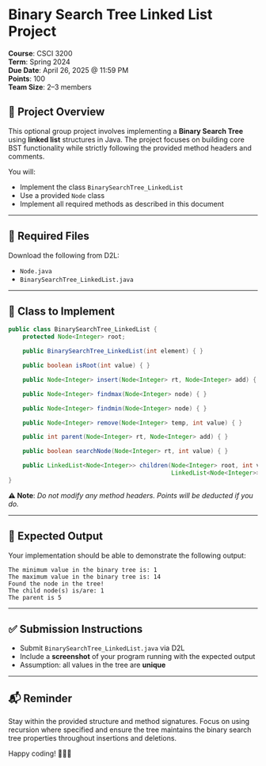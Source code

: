 # Binary Search Tree Linked List Project

**Course**: CSCI 3200  
**Term**: Spring 2024  
**Due Date**: April 26, 2025 @ 11:59 PM  
**Points**: 100  
**Team Size**: 2–3 members  

## 📌 Project Overview

This optional group project involves implementing a **Binary Search Tree** using **linked list** structures in Java. The project focuses on building core BST functionality while strictly following the provided method headers and comments.

You will:
- Implement the class `BinarySearchTree_LinkedList`
- Use a provided `Node` class
- Implement all required methods as described in this document

---

## 📁 Required Files

Download the following from D2L:
- `Node.java`
- `BinarySearchTree_LinkedList.java`

---

## 🧠 Class to Implement

```java
public class BinarySearchTree_LinkedList {
    protected Node<Integer> root;

    public BinarySearchTree_LinkedList(int element) { }

    public boolean isRoot(int value) { }

    public Node<Integer> insert(Node<Integer> rt, Node<Integer> add) { }

    public Node<Integer> findmax(Node<Integer> node) { }

    public Node<Integer> findmin(Node<Integer> node) { }

    public Node<Integer> remove(Node<Integer> temp, int value) { }

    public int parent(Node<Integer> rt, Node<Integer> add) { }

    public boolean searchNode(Node<Integer> rt, int value) { }

    public LinkedList<Node<Integer>> children(Node<Integer> root, int value, 
                                              LinkedList<Node<Integer>> myList) { }
}
```

**⚠️ Note**: *Do not modify any method headers. Points will be deducted if you do.*

---

## 🧪 Expected Output

Your implementation should be able to demonstrate the following output:

```
The minimum value in the binary tree is: 1  
The maximum value in the binary tree is: 14  
Found the node in the tree!  
The child node(s) is/are: 1  
The parent is 5
```

---

## ✅ Submission Instructions

- Submit `BinarySearchTree_LinkedList.java` via D2L
- Include a **screenshot** of your program running with the expected output
- Assumption: all values in the tree are **unique**

---

## 📬 Reminder

Stay within the provided structure and method signatures. Focus on using recursion where specified and ensure the tree maintains the binary search tree properties throughout insertions and deletions.

Happy coding! 🧑‍💻🌲
